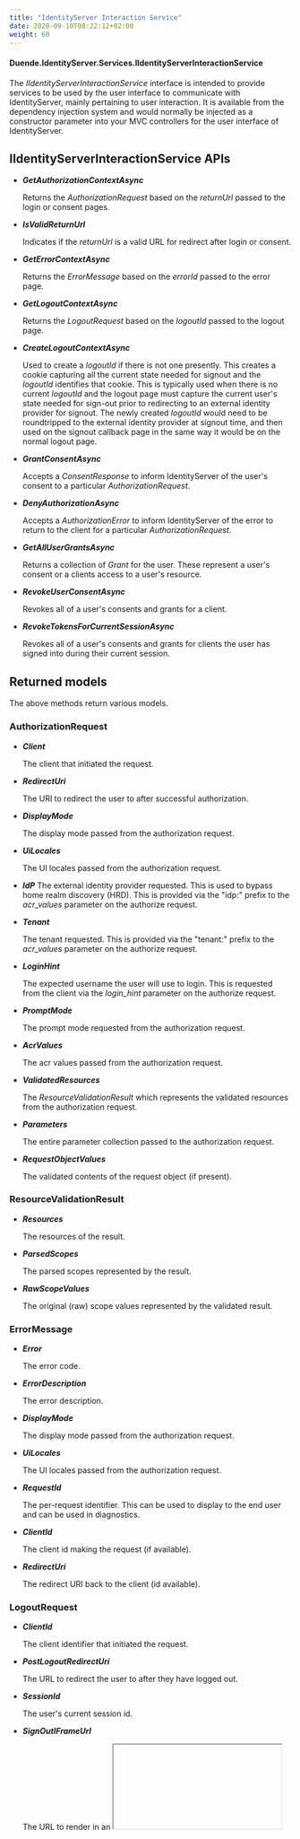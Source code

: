 ```yaml
---
title: "IdentityServer Interaction Service"
date: 2020-09-10T08:22:12+02:00
weight: 60
---
```


#### Duende.IdentityServer.Services.IIdentityServerInteractionService

The *IIdentityServerInteractionService* interface is intended to provide services to be used by the user interface to communicate with IdentityServer, mainly pertaining to user interaction.
It is available from the dependency injection system and would normally be injected as a constructor parameter into your MVC controllers for the user interface of IdentityServer.

## IIdentityServerInteractionService APIs

* ***GetAuthorizationContextAsync***
    
    Returns the *AuthorizationRequest* based on the *returnUrl* passed to the login or consent pages.

* ***IsValidReturnUrl***

    Indicates if the *returnUrl* is a valid URL for redirect after login or consent.

* ***GetErrorContextAsync***

    Returns the *ErrorMessage* based on the *errorId* passed to the error page.

* ***GetLogoutContextAsync***

    Returns the *LogoutRequest* based on the *logoutId* passed to the logout page.

* ***CreateLogoutContextAsync***
    
    Used to create a *logoutId* if there is not one presently.
    This creates a cookie capturing all the current state needed for signout and the *logoutId* identifies that cookie.
    This is typically used when there is no current *logoutId* and the logout page must capture the current user's state needed for sign-out prior to redirecting to an external identity provider for signout.
    The newly created *logoutId* would need to be roundtripped to the external identity provider at signout time, and then used on the signout callback page in the same way it would be on the normal logout page.

* ***GrantConsentAsync***
    
    Accepts a *ConsentResponse* to inform IdentityServer of the user's consent to a particular *AuthorizationRequest*.

* ***DenyAuthorizationAsync***
    
    Accepts a *AuthorizationError* to inform IdentityServer of the error to return to the client for a particular *AuthorizationRequest*.

* ***GetAllUserGrantsAsync***
    
    Returns a collection of *Grant* for the user. These represent a user's consent or a clients access to a user's resource.

* ***RevokeUserConsentAsync***
    
    Revokes all of a user's consents and grants for a client.

* ***RevokeTokensForCurrentSessionAsync***
    
    Revokes all of a user's consents and grants for clients the user has signed into during their current session.

## Returned models
The above methods return various models.

### AuthorizationRequest

* ***Client***

    The client that initiated the request.

* ***RedirectUri***
    
    The URI to redirect the user to after successful authorization.

* ***DisplayMode***
    
    The display mode passed from the authorization request.

* ***UiLocales***
    
    The UI locales passed from the authorization request.

* ***IdP***
    The external identity provider requested.
    This is used to bypass home realm discovery (HRD).
    This is provided via the "idp:" prefix to the *acr_values* parameter on the authorize request.

* ***Tenant***
    
    The tenant requested.
    This is provided via the "tenant:" prefix to the *acr_values* parameter on the authorize request.

* ***LoginHint***
    
    The expected username the user will use to login.
    This is requested from the client via the *login_hint* parameter on the authorize request.

* ***PromptMode***
    
    The prompt mode requested from the authorization request.

* ***AcrValues***

    The acr values passed from the authorization request.

* ***ValidatedResources***
    
    The *ResourceValidationResult* which represents the validated resources from the authorization request.

* ***Parameters***
    
    The entire parameter collection passed to the authorization request.

* ***RequestObjectValues***
    
    The validated contents of the request object (if present).

### ResourceValidationResult

* ***Resources***
    
    The resources of the result.

* ***ParsedScopes***
    
    The parsed scopes represented by the result.

* ***RawScopeValues***
    
    The original (raw) scope values represented by the validated result.

### ErrorMessage

* ***Error***
    
    The error code.

* ***ErrorDescription***
    
    The error description.

* ***DisplayMode***
    
    The display mode passed from the authorization request.

* ***UiLocales***
    
    The UI locales passed from the authorization request.

* ***RequestId***
    
    The per-request identifier. This can be used to display to the end user and can be used in diagnostics.

* ***ClientId***
    
    The client id making the request (if available).

* ***RedirectUri***
    
    The redirect URI back to the client (id available).

### LogoutRequest

* ***ClientId***
    
    The client identifier that initiated the request.

* ***PostLogoutRedirectUri***
    
    The URL to redirect the user to after they have logged out.

* ***SessionId***
    
    The user's current session id.

* ***SignOutIFrameUrl***

    The URL to render in an *<iframe>* on the logged out page to enable single sign-out.

* ***Parameters***
    
    The entire parameter collection passed to the end session endpoint.

* ***ShowSignoutPrompt***
    
    Indicates if the user should be prompted for signout based upon the parameters passed to the end session endpoint.

### ConsentResponse

* ***ScopesValuesConsented***
    
    The collection of scopes the user consented to.

* ***RememberConsent***
    
    Flag indicating if the user's consent is to be persisted.

* ***Description***
    
    Optional description the user can set for the grant (e.g. the name of the device being used when consent is given). This can be presented back to the user from the [persisted grant service](/identityserver/v5/reference/services/persisted_grant_service).

* ***Error***
    
    Error, if any, for the consent response. This will be returned to the client in the authorization response.

* ***ErrorDescription***
    
    Error description. This will be returned to the client in the authorization response.

### Grant

* ***SubjectId***
    
    The subject id that allowed the grant.

* ***ClientId***
    
    The client identifier for the grant.

* ***Description***

    The description the user assigned to the client or device being authorized.

* ***Scopes***
    
    The collection of scopes granted.

* ***CreationTime***
    
    The date and time when the grant was granted.

* ***Expiration***
    
    The date and time when the grant will expire.
